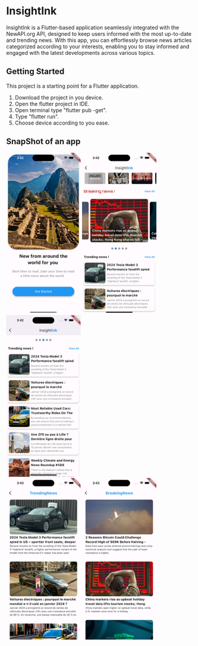 # InsightInk

InsightInk is a Flutter-based application seamlessly integrated with the NewAPI.org API, designed to keep users informed with the most up-to-date and trending news. With this app, you can effortlessly browse news articles categorized according to your interests, enabling you to stay informed and engaged with the latest developments across various topics.

## Getting Started

This project is a starting point for a Flutter application.

1. Download the project in you device.
2. Open the flutter project in IDE.
3. Open terminal type "flutter pub -get".
4. Type "flutter run".
5. Choose device according to you ease.

## SnapShot of an app
<p>
  <img src="SnapShots/1.png" width=200></img>
<img src="SnapShots/2.png" width=200></img>
<img src="SnapShots/3.png" width=200></img>
<br>
<img src="SnapShots/4.png" width=200></img>
<img src="SnapShots/5.png" width=200></img>

</p>


